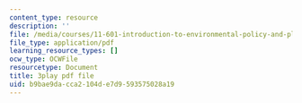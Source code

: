 ```yaml
---
content_type: resource
description: ''
file: /media/courses/11-601-introduction-to-environmental-policy-and-planning-fall-2016/b9bae9dacca2104de7d9593575028a19_oJ7-LI_ex0o.pdf
file_type: application/pdf
learning_resource_types: []
ocw_type: OCWFile
resourcetype: Document
title: 3play pdf file
uid: b9bae9da-cca2-104d-e7d9-593575028a19
---
```

